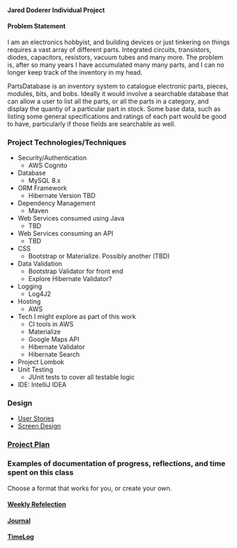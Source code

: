 #### Jared Doderer Individual Project

#### Problem Statement

I am an electronics hobbyist, and building devices or just tinkering on things requires a vast array of different parts.  Integrated circuits, transistors, diodes, capacitors, resistors, vacuum tubes and many more.  The problem is, after so many years I have accumulated many many parts, and I can no longer keep track of the inventory in my head.

PartsDatabase is an inventory system to catalogue electronic parts, pieces, modules, bits, and bobs.  Ideally it would involve a searchable database that can allow a user to list all the parts, or all the parts in a category, and display the quantiy of a particular part in stock.  Some base data, such as listing some general specifications and ratings of each part would be good to have, particularly if those fields are searchable as well.

### Project Technologies/Techniques

* Security/Authentication
    * AWS Cognito
* Database
    * MySQL 8.x
* ORM Framework
    * Hibernate Version TBD
* Dependency Management
    * Maven
* Web Services consumed using Java
    * TBD
* Web Services consuming an API
    * TBD
* CSS
    * Bootstrap or Materialize. Possibly another (TBD)
* Data Validation
    * Bootstrap Validator for front end
    * Explore Hibernate Validator?
* Logging
    * Log4J2
* Hosting
    * AWS
* Tech I might explore as part of this work
    * CI tools in AWS
    * Materialize
    * Google Maps API
    * Hibernate Validator
    * Hibernate Search
* Project Lombok
* Unit Testing
    * JUnit tests to cover all testable logic
* IDE: IntelliJ IDEA


### Design

* [User Stories](DesignDocuments/userStories.md)
* [Screen Design](DesignDocuments/Screens.md)


### [Project Plan](ProjectPlan.md)

### Examples of documentation of progress, reflections, and time spent on this class
Choose a format that works for you, or create your own.

#### [Weekly Refelection](WeeklyReflection.md)
#### [Journal](Journal.md)
#### [TimeLog](TimeLog.md)